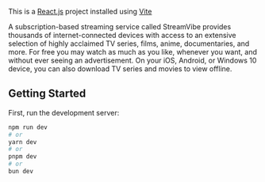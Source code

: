 This is a [React.js](https://react.dev/) project installed using [Vite](https://vitejs.dev/)

A subscription-based streaming service called StreamVibe provides thousands of internet-connected devices with access to an extensive selection of highly acclaimed TV series, films, anime, documentaries, and more. For free you may watch as much as you like, whenever you want, and without ever seeing an advertisement. On your iOS, Android, or Windows 10 device, you can also download TV series and movies to view offline.


## Getting Started

First, run the development server:

```bash
npm run dev
# or
yarn dev
# or
pnpm dev
# or
bun dev
```




